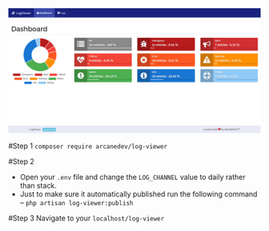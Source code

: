 <img src="https://raw.githubusercontent.com/ARCANEDEV/LogViewer/master/_screenshots/1-dashboard.jpg">

#Step 1
```composer require arcanedev/log-viewer```

#Step 2
- Open your ```.env``` file and change the ```LOG_CHANNEL``` value to daily rather than stack.
- Just to make sure it automatically published run the following command – ```php artisan log-viewer:publish```

#Step 3
Navigate to your ```localhost/log-viewer```
